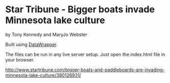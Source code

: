 Star Tribune - Bigger boats invade Minnesota lake culture
================

by Tony Kennedy and MaryJo Webster

Built using [DataWrapper](https://github.com/datawrapper/datawrapper).

The files can be run in any live server setup. Just open the index.html file in your browser.

http://www.startribune.com/bigger-boats-and-paddleboards-are-invading-minnesota-lake-culture/380126931/

